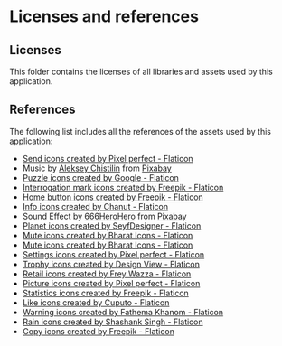 # Licenses and references

## Licenses

This folder contains the licenses of all libraries and assets used by this application.

## References

The following list includes all the references of the assets used by this application:

- <a href="https://www.flaticon.com/free-icons/send" title="send icons">Send icons created by Pixel perfect - Flaticon</a>
- Music by <a href="https://pixabay.com/fr/users/lexin_music-28841948/?utm_source=link-attribution&utm_medium=referral&utm_campaign=music&utm_content=142838">Aleksey Chistilin</a> from <a href="https://pixabay.com//?utm_source=link-attribution&utm_medium=referral&utm_campaign=music&utm_content=142838">Pixabay</a>
- <a href="https://www.flaticon.com/free-icons/puzzle" title="puzzle icons">Puzzle icons created by Google - Flaticon</a>
- <a href="https://www.flaticon.com/free-icons/interrogation-mark" title="interrogation mark icons">Interrogation mark icons created by Freepik - Flaticon</a>
- <a href="https://www.flaticon.com/free-icons/home-button" title="home button icons">Home button icons created by Freepik - Flaticon</a>
- <a href="https://www.flaticon.com/free-icons/info" title="info icons">Info icons created by Chanut - Flaticon</a>
- Sound Effect by <a href="https://pixabay.com/fr/users/666herohero-25759907/?utm_source=link-attribution&utm_medium=referral&utm_campaign=music&utm_content=21156">666HeroHero</a> from <a href="https://pixabay.com/sound-effects//?utm_source=link-attribution&utm_medium=referral&utm_campaign=music&utm_content=21156">Pixabay</a>
- <a href="https://www.flaticon.com/free-icons/planet" title="planet icons">Planet icons created by SeyfDesigner - Flaticon</a>
- <a href="https://www.flaticon.com/free-icons/mute" title="mute icons">Mute icons created by Bharat Icons - Flaticon</a>
- <a href="https://www.flaticon.com/free-icons/mute" title="mute icons">Mute icons created by Bharat Icons - Flaticon</a>
- <a href="https://www.flaticon.com/free-icons/settings" title="settings icons">Settings icons created by Pixel perfect - Flaticon</a>
- <a href="https://www.flaticon.com/free-icons/trophy" title="trophy icons">Trophy icons created by Design View - Flaticon</a>
- <a href="https://www.flaticon.com/free-icons/retail" title="retail icons">Retail icons created by Frey Wazza - Flaticon</a>
- <a href="https://www.flaticon.com/free-icons/picture" title="picture icons">Picture icons created by Pixel perfect - Flaticon</a>
- <a href="https://www.flaticon.com/free-icons/statistics" title="statistics icons">Statistics icons created by Freepik - Flaticon</a>
- <a href="https://www.flaticon.com/free-icons/like" title="like icons">Like icons created by Cuputo - Flaticon</a>
- <a href="https://www.flaticon.com/free-icons/warning" title="warning icons">Warning icons created by Fathema Khanom - Flaticon</a>
- <a href="https://www.flaticon.com/free-icons/rain" title="rain icons">Rain icons created by Shashank Singh - Flaticon</a>
- <a href="https://www.flaticon.com/free-icons/copy" title="copy icons">Copy icons created by Freepik - Flaticon</a>